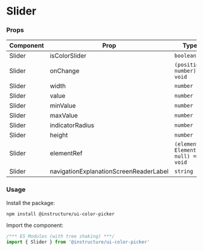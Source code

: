 # Slider



### Props

| Component | Prop | Type | Required | Default | Description |
|-----------|------|------|----------|---------|-------------|
| Slider | isColorSlider | `boolean` | No | `false` |  |
| Slider | onChange | `(position: number) => void` | Yes | - |  |
| Slider | width | `number` | Yes | - |  |
| Slider | value | `number` | Yes | - |  |
| Slider | minValue | `number` | Yes | - |  |
| Slider | maxValue | `number` | Yes | - |  |
| Slider | indicatorRadius | `number` | Yes | - |  |
| Slider | height | `number` | Yes | - |  |
| Slider | elementRef | `(element: Element \| null) => void` | No | - |  |
| Slider | navigationExplanationScreenReaderLabel | `string` | Yes | - |  |

### Usage

Install the package:

```shell
npm install @instructure/ui-color-picker
```

Import the component:

```javascript
/*** ES Modules (with tree shaking) ***/
import { Slider } from '@instructure/ui-color-picker'
```


